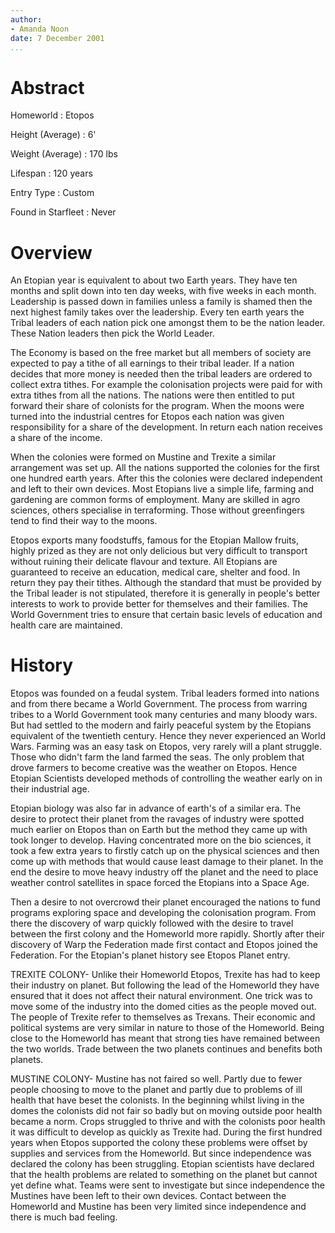 ```yaml
---
author:
- Amanda Noon
date: 7 December 2001
...
```


Abstract
========

Homeworld
:   Etopos

Height (Average)
:   6'

Weight (Average)
:   170 lbs

Lifespan
:   120 years

Entry Type
:   Custom

Found in Starfleet
:   Never

Overview
========

An Etopian year is equivalent to about two Earth years. They have ten
months and split down into ten day weeks, with five weeks in each month.
Leadership is passed down in families unless a family is shamed then the
next highest family takes over the leadership. Every ten earth years the
Tribal leaders of each nation pick one amongst them to be the nation
leader. These Nation leaders then pick the World Leader.

The Economy is based on the free market but all members of society are
expected to pay a tithe of all earnings to their tribal leader. If a
nation decides that more money is needed then the tribal leaders are
ordered to collect extra tithes. For example the colonisation projects
were paid for with extra tithes from all the nations. The nations were
then entitled to put forward their share of colonists for the program.
When the moons were turned into the industrial centres for Etopos each
nation was given responsibility for a share of the development. In
return each nation receives a share of the income.

When the colonies were formed on Mustine and Trexite a similar
arrangement was set up. All the nations supported the colonies for the
first one hundred earth years. After this the colonies were declared
independent and left to their own devices. Most Etopians live a simple
life, farming and gardening are common forms of employment. Many are
skilled in agro sciences, others specialise in terraforming. Those
without greenfingers tend to find their way to the moons.

Etopos exports many foodstuffs, famous for the Etopian Mallow fruits,
highly prized as they are not only delicious but very difficult to
transport without ruining their delicate flavour and texture. All
Etopians are guaranteed to receive an education, medical care, shelter
and food. In return they pay their tithes. Although the standard that
must be provided by the Tribal leader is not stipulated, therefore it is
generally in people's better interests to work to provide better for
themselves and their families. The World Government tries to ensure that
certain basic levels of education and health care are maintained.

History
=======

Etopos was founded on a feudal system. Tribal leaders formed into
nations and from there became a World Government. The process from
warring tribes to a World Government took many centuries and many bloody
wars. But had settled to the modern and fairly peaceful system by the
Etopians equivalent of the twentieth century. Hence they never
experienced an World Wars. Farming was an easy task on Etopos, very
rarely will a plant struggle. Those who didn't farm the land farmed the
seas. The only problem that drove farmers to become creative was the
weather on Etopos. Hence Etopian Scientists developed methods of
controlling the weather early on in their industrial age.

Etopian biology was also far in advance of earth's of a similar era. The
desire to protect their planet from the ravages of industry were spotted
much earlier on Etopos than on Earth but the method they came up with
took longer to develop. Having concentrated more on the bio sciences, it
took a few extra years to firstly catch up on the physical sciences and
then come up with methods that would cause least damage to their planet.
In the end the desire to move heavy industry off the planet and the need
to place weather control satellites in space forced the Etopians into a
Space Age.

Then a desire to not overcrowd their planet encouraged the nations to
fund programs exploring space and developing the colonisation program.
From there the discovery of warp quickly followed with the desire to
travel between the first colony and the Homeworld more rapidly. Shortly
after their discovery of Warp the Federation made first contact and
Etopos joined the Federation. For the Etopian's planet history see
Etopos Planet entry.

TREXITE COLONY- Unlike their Homeworld Etopos, Trexite has had to keep
their industry on planet. But following the lead of the Homeworld they
have ensured that it does not affect their natural environment. One
trick was to move some of the industry into the domed cities as the
people moved out. The people of Trexite refer to themselves as Trexans.
Their economic and political systems are very similar in nature to those
of the Homeworld. Being close to the Homeworld has meant that strong
ties have remained between the two worlds. Trade between the two planets
continues and benefits both planets.

MUSTINE COLONY- Mustine has not faired so well. Partly due to fewer
people choosing to move to the planet and partly due to problems of ill
health that have beset the colonists. In the beginning whilst living in
the domes the colonists did not fair so badly but on moving outside poor
health became a norm. Crops struggled to thrive and with the colonists
poor health it was difficult to develop as quickly as Trexite had.
During the first hundred years when Etopos supported the colony these
problems were offset by supplies and services from the Homeworld. But
since independence was declared the colony has been struggling. Etopian
scientists have declared that the health problems are related to
something on the planet but cannot yet define what. Teams were sent to
investigate but since independence the Mustines have been left to their
own devices. Contact between the Homeworld and Mustine has been very
limited since independence and there is much bad feeling.
